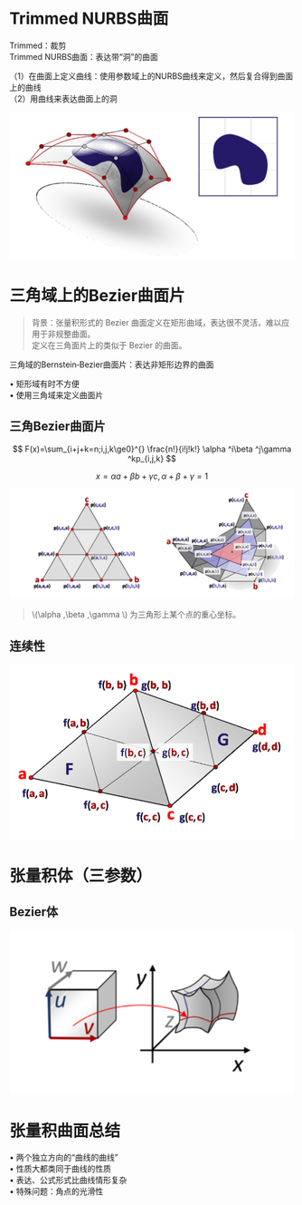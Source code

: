 # Trimmed NURBS曲面

Trimmed：裁剪   
Trimmed NURBS曲面：表达带“洞”的曲面

（1）在曲面上定义曲线：使用参数域上的NURBS曲线来定义，然后复合得到曲面上的曲线   
（2）用曲线来表达曲面上的洞   

![](../assets/曲面12.png)   

# 三角域上的Bezier曲面片    

> 背景：张量积形式的 Bezier 曲面定义在矩形曲域，表达很不灵活，难以应用于非规整曲面。    
定义在三角面片上的类似于 Bezier 的曲面。      

三角域的Bernstein‐Bezier曲面片：表达非矩形边界的曲面    

• 矩形域有时不方便     
• 使用三角域来定义曲面片    

## 三角Bezier曲面片    

$$
F(x)=\sum_{i+j+k=n;i,j,k\ge0}^{} \frac{n!}{i!j!k!} \alpha  ^i\beta ^j\gamma ^kp_{i,j,k}
$$

$$
x=\alpha a+\beta b+\gamma c,\alpha +\beta +\gamma =1
$$

![](../assets/曲面17.png)   

> \\(\alpha ,\beta ,\gamma \\) 为三角形上某个点的重心坐标。 

## 连续性   

![](../assets/曲面18.png)   

# 张量积体（三参数）    

## Bezier体    

![](../assets/曲面19.png)    

# 张量积曲面总结  

• 两个独立方向的“曲线的曲线”    
• 性质大都类同于曲线的性质   
• 表达、公式形式比曲线情形复杂    
• 特殊问题：角点的光滑性    


